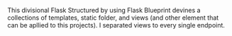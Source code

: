 This divisional Flask Structured by using Flask Blueprint devines a collections of templates, static folder, and views (and other element that can be apllied to this projects). I separated views to every single endpoint.


